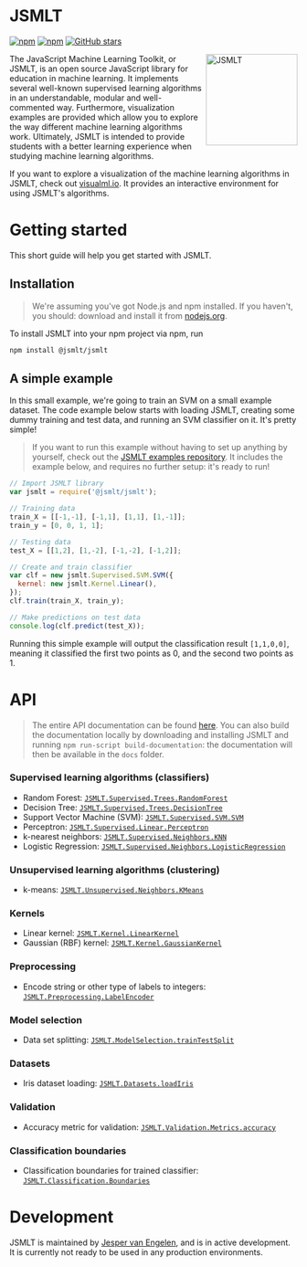 # JSMLT
[![npm](https://img.shields.io/npm/v/@jsmlt/jsmlt.svg?style=flat-square)](https://www.npmjs.com/package/@jsmlt/jsmlt)
[![npm](https://img.shields.io/npm/dm/@jsmlt/jsmlt.svg?style=flat-square)](https://www.npmjs.com/package/@jsmlt/jsmlt)
[![GitHub stars](https://img.shields.io/github/stars/jsmlt/jsmlt.svg?style=social&label=Star)](https://github.com/jsmlt/jsmlt)

[<img alt="JSMLT" src="https://avatars0.githubusercontent.com/u/31863813?v=4&s=160" height="160px" align="right"/>](https://github.com/jsmlt/jsmlt/)

The JavaScript Machine Learning Toolkit, or JSMLT, is an open source JavaScript library for education in machine learning. It implements several well-known supervised learning algorithms in an understandable, modular and well-commented way. Furthermore, visualization examples are provided which allow you to explore the way different machine learning algorithms work. Ultimately, JSMLT is intended to provide students with a better learning experience when studying machine learning algorithms.

If you want to explore a visualization of the machine learning algorithms in JSMLT, check out [visualml.io](https://visualml.io). It provides an interactive environment for using JSMLT's algorithms.

# Getting started
This short guide will help you get started with JSMLT.

## Installation
> We're assuming you've got Node.js and npm installed. If you haven't, you should: download and install it from [nodejs.org](https://nodejs.org/en/).

To install JSMLT into your npm project via npm, run
```bash
npm install @jsmlt/jsmlt
```

## A simple example
In this small example, we're going to train an SVM on a small example dataset. The code example below starts with loading JSMLT, creating some dummy training and test data, and running an SVM classifier on it. It's pretty simple!

> If you want to run this example without having to set up anything by yourself, check out the [JSMLT examples repository](https://github.com/jsmlt/examples). It includes the example below, and requires no further setup: it's ready to run!

```js
// Import JSMLT library
var jsmlt = require('@jsmlt/jsmlt');

// Training data
train_X = [[-1,-1], [-1,1], [1,1], [1,-1]];
train_y = [0, 0, 1, 1];

// Testing data
test_X = [[1,2], [1,-2], [-1,-2], [-1,2]];

// Create and train classifier
var clf = new jsmlt.Supervised.SVM.SVM({
  kernel: new jsmlt.Kernel.Linear(),
});
clf.train(train_X, train_y);

// Make predictions on test data
console.log(clf.predict(test_X));
```

Running this simple example will output the classification result `[1,1,0,0]`, meaning it classified the first two points as 0, and the second two points as 1.

# API
> The entire API documentation can be found [here](https://visualml.io/jsmlt/docs/identifiers.html). You can also build the documentation locally by downloading and installing JSMLT and running `npm run-script build-documentation`: the documentation will then be available in the `docs` folder.

### Supervised learning algorithms (classifiers)
- Random Forest: [`JSMLT.Supervised.Trees.RandomForest`](https://visualml.io/jsmlt/docs/class/src/supervised/trees/random-forest.js~RandomForest.html)
- Decision Tree: [`JSMLT.Supervised.Trees.DecisionTree`](https://visualml.io/jsmlt/docs/class/src/supervised/trees/decision-tree.js~DecisionTree.html)
- Support Vector Machine (SVM): [`JSMLT.Supervised.SVM.SVM`](https://visualml.io/jsmlt/docs/class/src/supervised/svm/svm.js~SVM.html)
- Perceptron: [`JSMLT.Supervised.Linear.Perceptron`](https://visualml.io/jsmlt/docs/class/src/supervised/linear/perceptron.js~Perceptron.html)
- k-nearest neighbors: [`JSMLT.Supervised.Neighbors.KNN`](https://visualml.io/jsmlt/docs/class/src/supervised/neighbors/knn.js~KNN.html)
- Logistic Regression: [`JSMLT.Supervised.Neighbors.LogisticRegression`](https://visualml.io/jsmlt/docs/class/src/supervised/linear/logistic_regression.js~LogisticRegression.html)

### Unsupervised learning algorithms (clustering)
- k-means: [`JSMLT.Unsupervised.Neighbors.KMeans`](https://visualml.io/jsmlt/docs/class/src/unsupervised/neighbors/k-means.js~KMeans.html)

### Kernels
- Linear kernel: [`JSMLT.Kernel.LinearKernel`](https://visualml.io/jsmlt/docs/class/src/kernel/linear.js~LinearKernel.html)
- Gaussian (RBF) kernel: [`JSMLT.Kernel.GaussianKernel`](https://visualml.io/jsmlt/docs/class/src/kernel/gaussian.js~GaussianKernel.html)

### Preprocessing
- Encode string or other type of labels to integers: [`JSMLT.Preprocessing.LabelEncoder`](https://visualml.io/jsmlt/docs/class/src/preprocessing/labelencoder.js~LabelEncoder.html)

### Model selection
- Data set splitting: [`JSMLT.ModelSelection.trainTestSplit`](https://visualml.io/jsmlt/docs/function/index.html#static-function-trainTestSplit)

### Datasets
- Iris dataset loading: [`JSMLT.Datasets.loadIris`](https://visualml.io/jsmlt/docs/function/index.html#static-function-loadIris)

### Validation
- Accuracy metric for validation: [`JSMLT.Validation.Metrics.accuracy`](https://visualml.io/jsmlt/docs/function/index.html#static-function-accuracy)

### Classification boundaries
- Classification boundaries for trained classifier: [`JSMLT.Classification.Boundaries`](https://visualml.io/jsmlt/docs/class/src/classification/boundaries.js~Boundaries.html)

# Development
JSMLT is maintained by [Jesper van Engelen](https://github.com/engelen), and is in active development. It is currently not ready to be used in any production environments.
